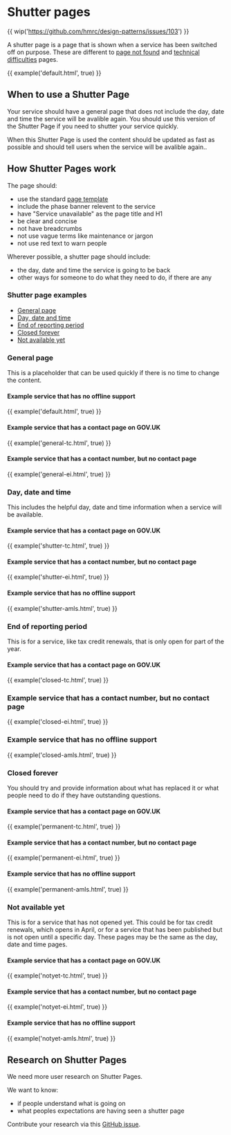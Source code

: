 # Shutter pages

{{ wip('https://github.com/hmrc/design-patterns/issues/103') }}

A shutter page is a page that is shown when a service has been switched off on purpose. These are different to [page not found](/pages/404-pages/index) and [technical difficulties](/pages/500-pages/index) pages.

{{ example('default.html', true) }}

## When to use a Shutter Page

Your service should have a general page that does not include the day, date and time the service will be avalible again. You should use this version of the Shutter Page if you need to shutter your service quickly.

When this Shutter Page is used the content should be updated as fast as possible and should tell users when the service will be avalible again..

## How Shutter Pages work

The page should:

- use the standard [page template](/components/page-template/index)
- include the phase banner relevent to the service
- have "Service unavailable" as the page title and H1
- be clear and concise
- not have breadcrumbs
- not use vague terms like maintenance or jargon
- not use red text to warn people

Wherever possible, a shutter page should include:

- the day, date and time the service is going to be back
- other ways for someone to do what they need to do, if there are any

### Shutter page examples

- [General page](#general-page)
- [Day, date and time](#day-date-and-time)
- [End of reporting period](#end-of-reporting-period)
- [Closed forever](#closed-forever)
- [Not available yet](#not-available-yet)

### General page

This is a placeholder that can be used quickly if there is no time to change the content.

#### Example service that has no offline support

{{ example('default.html', true) }}

#### Example service that has a contact page on GOV.UK

{{ example('general-tc.html', true) }}

#### Example service that has a contact number, but no contact page

{{ example('general-ei.html', true) }}

### Day, date and time

This includes the helpful day, date and time information when a service will be available.

#### Example service that has a contact page on GOV.UK

{{ example('shutter-tc.html', true) }}

#### Example service that has a contact number, but no contact page

{{ example('shutter-ei.html', true) }}

#### Example service that has no offline support

{{ example('shutter-amls.html', true) }}

### End of reporting period

This is for a service, like tax credit renewals, that is only open for part of the year.

#### Example service that has a contact page on GOV.UK

{{ example('closed-tc.html', true) }}

### Example service that has a contact number, but no contact page

{{ example('closed-ei.html', true) }}

### Example service that has no offline support

{{ example('closed-amls.html', true) }}

### Closed forever

You should try and provide information about what has replaced it or what people need to do if they have outstanding questions.

#### Example service that has a contact page on GOV.UK

{{ example('permanent-tc.html', true) }}

#### Example service that has a contact number, but no contact page

{{ example('permanent-ei.html', true) }}

#### Example service that has no offline support

{{ example('permanent-amls.html', true) }}

### Not available yet

This is for a service that has not opened yet. This could be for tax credit renewals, which opens in April, or for a service that has been published but is not open until a specific day. These pages may be the same as the day, date and time pages.

#### Example service that has a contact page on GOV.UK

{{ example('notyet-tc.html', true) }}

#### Example service that has a contact number, but no contact page

{{ example('notyet-ei.html', true) }}

#### Example service that has no offline support

{{ example('notyet-amls.html', true) }}

## Research on Shutter Pages

We need more user research on Shutter Pages. 

We want to know:

- if people understand what is going on
- what peoples expectations are having seen a shutter page

Contribute your research via this [GitHub issue](https://github.com/hmrc/design-patterns/issues/103).

